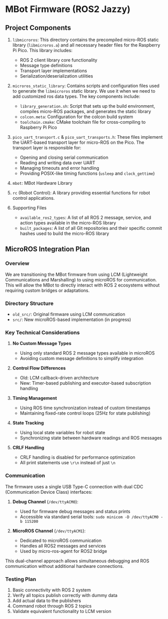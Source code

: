# MBot Firmware (ROS2 Jazzy)
## Project Components

1. `libmicroros`: This directory contains the precompiled micro-ROS static library (`libmicroros.a`) and all necessary header files for the Raspberry Pi Pico. This library includes:
    - ROS 2 client library core functionality
    - Message type definitions
    - Transport layer implementations
    - Serialization/deserialization utilities
2. `microros_static_library`: Contains scripts and configuration files used to generate the `libmicroros` static library. We use it when we need to add customized ros data types. The key components include:
    - `library_generation.sh`: Script that sets up the build environment, compiles micro-ROS packages, and generates the static library
    - `colcon.meta`: Configuration for the colcon build system
    - `toolchain.cmake`: CMake toolchain file for cross-compiling to Raspberry Pi Pico

3. `pico_uart_transport.c` & `pico_uart_transports.h`: These files implement the UART-based transport layer for micro-ROS on the Pico. The transport layer is responsible for:
    - Opening and closing serial communication
    - Reading and writing data over UART
    - Managing timeouts and error handling
    - Providing POSIX-like timing functions (`usleep` and `clock_gettime`)

4. `mbot`: MBot Hardware Library
5. `rc` (Robot Control): A library providing essential functions for robot control applications.
6. Supporting Files
    - `available_ros2_types`: A list of all ROS 2 message, service, and action types available in the micro-ROS library
    - `built_packages`: A list of all Git repositories and their specific commit hashes used to build the micro-ROS library


## MicroROS Integration Plan

### Overview
We are transitioning the MBot firmware from using LCM (Lightweight Communications and Marshalling) to using microROS for communication. This will allow the MBot to directly interact with ROS 2 ecosystems without requiring custom bridges or adaptations.

### Directory Structure
- `old_src/`: Original firmware using LCM communication
- `src/`: New microROS-based implementation (in progress)

### Key Technical Considerations
1. **No Custom Message Types**
   - Using only standard ROS 2 message types available in microROS
   - Avoiding custom message definitions to simplify integration

2. **Control Flow Differences**
   - Old: LCM callback-driven architecture
   - New: Timer-based publishing and executor-based subscription handling

3. **Timing Management**
   - Using ROS time synchronization instead of custom timestamps
   - Maintaining fixed-rate control loops (25Hz for state publishing)

4. **State Tracking**
   - Using local state variables for robot state
   - Synchronizing state between hardware readings and ROS messages

5. **CRLF Handling**
   - CRLF handling is disabled for performance optimization
   - All print statements use `\r\n` instead of just `\n`

### Communication
The firmware uses a single USB Type-C connection with dual CDC (Communication Device Class) interfaces:
1. **Debug Channel** (`/dev/ttyACM0`):
   - Used for firmware debug messages and status prints
   - Accessible via standard serial tools: `sudo minicom -D /dev/ttyACM0 -b 115200`

2. **MicroROS Channel** (`/dev/ttyACM1`):
   - Dedicated to microROS communication
   - Handles all ROS2 messages and services
   - Used by micro-ros-agent for ROS2 bridge

This dual-channel approach allows simultaneous debugging and ROS communication without additional hardware connections.

### Testing Plan
1. Basic connectivity with ROS 2 system
2. Verify all topics publish correctly with dummy data
3. Add actual data to the publishers
3. Command robot through ROS 2 topics
4. Validate equivalent functionality to LCM version